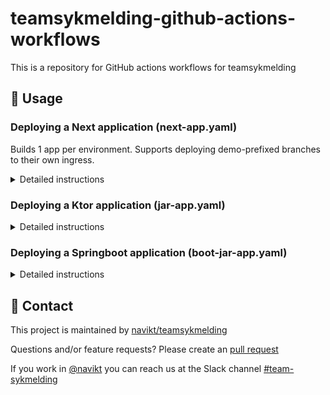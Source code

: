 # teamsykmelding-github-actions-workflows

This is a repository for GitHub actions workflows for teamsykmelding

## 🚀 Usage

### Deploying a Next application (next-app.yaml)

Builds 1 app per environment. Supports deploying demo-prefixed branches to their own ingress.

<details>
<summary>Detailed instructions</summary>
Add the main `deploy.yaml` with the following:

```yaml
name: Build & Deploy
on: push

jobs:
  next-app:
    uses: navikt/teamsykmelding-github-actions-workflows/.github/workflows/next-app.yaml@main
    secrets: inherit
    with:
      app: sykmeldinger
      base-path: /syk/sykmeldinger
```

Add the secondary `demo-delete.yaml` with the following:

```yaml
name: Demo delete
on: delete

jobs:
  branch-delete:
    uses: navikt/teamsykmelding-github-actions-workflows/.github/workflows/next-app-demo-delete.yaml@main
    secrets: inherit
    with:
      app: dinesykmeldte
      base-path: /arbeidsgiver/sykmeldte
```

#### **Important:**

This reusable workflows make the following assumptions:

1. There is a `Dockerfile` on root

   This dockerfile NEEDS to accept the argument `ENV` (`ARG ENV`) and copy the following: `COPY nais/envs/.env.$ENV /app/.env.production`

2. The naiserator files are in the `nais` folder, named `nais-dev.yaml`, `nais-demo.yaml` and `nais-prod.yaml`.

   The `nais.demo.yaml` needs to be parameterized with the following:

   ```yaml
   apiVersion: 'nais.io/v1alpha1'
   kind: 'Application'
   metadata:
     name: {{appname}}-demo
     namespace: teamsykmelding
     labels:
       team: teamsykmelding
       branchState: {{branchState}}
   spec:
     image: {{image}}
     port: 3000
     ingresses:
       - {{ingress}}
     replicas:
       min: {{replicas}}
       max: {{replicas}}
   ```

   This is to support deploying branches to their own ingress.

3. There needs to be a `nais/envs` folder with the following files: `.env.dev`, `.env.demo`, `.env.prod`. These envs will be available both during build and runtime.

   Note: Normal runtime-only (e.g. backend-only) envs can still be added in the nais.yaml.
   </details>

### Deploying a Ktor application (jar-app.yaml)
<details>
<summary>Detailed instructions</summary>
Add the main `deploy.yaml` with the following:

```yaml
name: Deploy to dev and prod
on: push

permissions:
   actions: read
   contents: write
   security-events: write
   packages: write
   id-token: write

jobs:
  jar-app:
    uses: navikt/teamsykmelding-github-actions-workflows/.github/workflows/jar-app.yaml@main
    secrets: inherit
    with:
      app: macgyver
```

</details>

### Deploying a Springboot application (boot-jar-app.yaml)
<details>
<summary>Detailed instructions</summary>
Add the main `deploy.yaml` with the following:



```yaml
name: Deploy app to dev and prod
on: push

permissions:
   actions: read
   contents: write
   security-events: write
   packages: write
   id-token: write

jobs:
  jar-app:
    uses: navikt/teamsykmelding-github-actions-workflows/.github/workflows/boot-jar-app.yaml@main
    secrets: inherit
    with:
      app: syk-dig-backend
```
</details>   

## 👥 Contact

This project is maintained by [navikt/teamsykmelding](CODEOWNERS)

Questions and/or feature requests?
Please create an [pull request](https://github.com/navikt/teamsykmelding-github-actions-workflows/pulls)

If you work in [@navikt](https://github.com/navikt) you can reach us at the Slack
channel [#team-sykmelding](https://nav-it.slack.com/archives/CMA3XV997)
